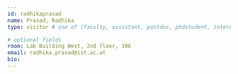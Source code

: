 ```yaml
---
id: radhikaprasad
name: Prasad, Radhika
type: visitor # one of [faculty, assistant, postdoc, phdstudent, intern]

# optional fields
room: Lab Building West, 2nd floor, 106
email: radhika.prasad@ist.ac.at
bio:
---
```

